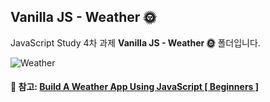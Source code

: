 ## Vanilla JS - Weather 🌞

JavaScript Study 4차 과제 <b>Vanilla JS - Weather 🌞</b> 폴더입니다.

![Weather](https://img1.daumcdn.net/thumb/R1280x0/?scode=mtistory2&fname=https%3A%2F%2Fblog.kakaocdn.net%2Fdn%2FAHXoP%2FbtqQBHJD9d5%2FvZhKusVWyIE907wzBSRPI1%2Fimg.gif)

#### :open_file_folder: 참고: [Build A Weather App Using JavaScript [ Beginners ]](https://www.youtube.com/watch?v=KqZGuzrY9D4)
